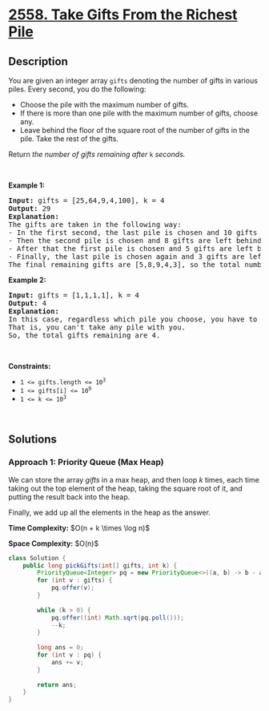 # [2558. Take Gifts From the Richest Pile](https://leetcode.com/problems/take-gifts-from-the-richest-pile)

## Description

<p>You are given an integer array <code>gifts</code> denoting the number of gifts in various piles. Every second, you do the following:</p>

<ul>
	<li>Choose the pile with the maximum number of gifts.</li>
	<li>If there is more than one pile with the maximum number of gifts, choose any.</li>
	<li>Leave behind the floor of the square root of the number of gifts in the pile. Take the rest of the gifts.</li>
</ul>

<p>Return <em>the number of gifts remaining after </em><code>k</code><em> seconds.</em></p>
<p>&nbsp;</p>

<p><strong class="example">Example 1:</strong></p>
<pre>
<strong>Input:</strong> gifts = [25,64,9,4,100], k = 4
<strong>Output:</strong> 29
<strong>Explanation:</strong> 
The gifts are taken in the following way:
- In the first second, the last pile is chosen and 10 gifts are left behind.
- Then the second pile is chosen and 8 gifts are left behind.
- After that the first pile is chosen and 5 gifts are left behind.
- Finally, the last pile is chosen again and 3 gifts are left behind.
The final remaining gifts are [5,8,9,4,3], so the total number of gifts remaining is 29.
</pre>

<p><strong class="example">Example 2:</strong></p>
<pre>
<strong>Input:</strong> gifts = [1,1,1,1], k = 4
<strong>Output:</strong> 4
<strong>Explanation:</strong> 
In this case, regardless which pile you choose, you have to leave behind 1 gift in each pile. 
That is, you can&#39;t take any pile with you. 
So, the total gifts remaining are 4.
</pre>
<p>&nbsp;</p>

<p><strong>Constraints:</strong></p>
<ul>
    <li><code>1 &lt;= gifts.length &lt;= 10<sup>3</sup></code></li>
    <li><code>1 &lt;= gifts[i] &lt;= 10<sup>9</sup></code></li>
    <li><code>1 &lt;= k &lt;= 10<sup>3</sup></code></li>
</ul>
<p>&nbsp;</p>

## Solutions

### **Approach 1: Priority Queue (Max Heap)**

We can store the array $gifts$ in a max heap, and then loop $k$ times, each time taking out the top element of the heap, taking the square root of it, and putting the result back into the heap.

Finally, we add up all the elements in the heap as the answer.

<p><strong>Time Complexity:</strong> $O(n + k \times \log n)$</p>
<p><strong>Space Complexity:</strong> $O(n)$</p>

```java
class Solution {
    public long pickGifts(int[] gifts, int k) {
        PriorityQueue<Integer> pq = new PriorityQueue<>((a, b) -> b - a);
        for (int v : gifts) {
            pq.offer(v);
        }
        
        while (k > 0) {
            pq.offer((int) Math.sqrt(pq.poll()));
            --k;
        }
        
        long ans = 0;
        for (int v : pq) {
            ans += v;
        }
        
        return ans;
    }
}
```